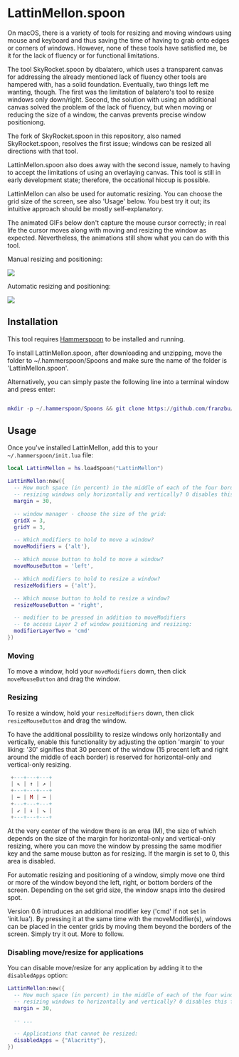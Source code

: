 # LattinMellon.spoon

On macOS, there is a variety of tools for resizing and moving windows using mouse and keyboard and thus saving the time of having to grab onto edges or corners of windows. However, none of these tools have satisfied me, be it for the lack of fluency or for functional limitations. 

The tool SkyRocket.spoon by dbalatero, which uses a transparent canvas for addressing the already mentioned lack of fluency other tools are hampered with, has a solid foundation. Eventually, two things left me wanting, though. The first was the limitation of balatero's tool to resize windows only down/right. Second, the solution with using an additional canvas solved the problem of the lack of fluency, but when moving or reducing the size of a window, the canvas prevents precise window positioniong.

The fork of SkyRocket.spoon in this repository, also named SkyRocket.spoon, resolves the first issue; windows can be resized all directions with that tool.

LattinMellon.spoon also does away with the second issue, namely to having to accept the limitations of using an overlaying canvas. This tool is still in early development state; therefore, the occational hiccup is possible.

LattinMellon can also be used for automatic resizing. You can choose the grid size of the screen, see also 'Usage' below. You best try it out; its intuitive approach should be mostly self-explanatory.

The animated GIFs below don't capture the mouse cursor correctly; in real life the cursor moves along with moving and resizing the window as expected. Nevertheless, the animations still show what you can do with this tool.

Manual resizing and positioning:

<img src="https://github.com/franzbu/LattinMellon.spoon/blob/main/doc/LattinMellon.gif" />


Automatic resizing and positioning:

<img src="https://github.com/franzbu/LattinMellon.spoon/blob/main/doc/LattinMallon_wm2.gif" />

              

## Installation

This tool requires [Hammerspoon](https://www.hammerspoon.org/) to be installed and running.

To install LattinMellon.spoon, after downloading and unzipping, move the folder to ~/.hammerspoon/Spoons and make sure the name of the folder is 'LattinMellon.spoon'. 

Alternatively, you can simply paste the following line into a terminal window and press enter:

```lua

mkdir -p ~/.hammerspoon/Spoons && git clone https://github.com/franzbu/LattinMellon.spoon.git ~/.hammerspoon/Spoons/LattinMellon.spoon

```

## Usage

Once you've installed LattinMellon, add this to your `~/.hammerspoon/init.lua` file:

```lua
local LattinMellon = hs.loadSpoon("LattinMellon")

LattinMellon:new({
  -- How much space (in percent) in the middle of each of the four borders of the windows do you want to reserve for limiting 
  -- resizing windows only horizontally and vertically? 0 disables this function, 100 disables diagonal resizing.
  margin = 30,

  -- window manager - choose the size of the grid:
  gridX = 3,
  gridY = 3,

  -- Which modifiers to hold to move a window?
  moveModifiers = {'alt'},

  -- Which mouse button to hold to move a window?
  moveMouseButton = 'left',

  -- Which modifiers to hold to resize a window?
  resizeModifiers = {'alt'},

  -- Which mouse button to hold to resize a window?
  resizeMouseButton = 'right',

  -- modifier to be pressed in addition to moveModifiers 
  -- to access Layer 2 of window positioning and resizing:
  modifierLayerTwo = 'cmd' 
})
```

### Moving

To move a window, hold your `moveModifiers` down, then click `moveMouseButton` and drag the window.

### Resizing

To resize a window, hold your `resizeModifiers` down, then click `resizeMouseButton` and drag the window.

To have the additional possibility to resize windows only horizontally and vertically, enable this functionality by adjusting the option 'margin' to your liking: '30' signifies that 30 percent of the window (15 precent left and right around the middle of each border) is reserved for horizontal-only and vertical-only resizing.


```lua
 +---+---+---+
 | ↖ | ↑ | ↗ |
 +---+---+---+
 | ← | M | → |
 +---+---+---+
 | ↙ | ↓ | ↘ |
 +---+---+---+
```

At the very center of the window there is an erea (M), the size of which depends on the size of the margin for horizontal-only and vertical-only resizing, where you can move the window by pressing the same modifier key and the same mouse button as for resizing. If the margin is set to 0, this area is disabled.

For automatic resizing and positioning of a window, simply move one third or more of the window beyond the left, right, or bottom borders of the screen. Depending on the set grid size, the window snaps into the desired spot.

Version 0.6 intruduces an additional modifier key ('cmd' if not set in 'init.lua'). By pressing it at the same time with the moveModifier(s), windows can be placed in the center grids by moving them beyond the borders of the screen. Simply try it out. More to follow.

### Disabling move/resize for applications

You can disable move/resize for any application by adding it to the `disabledApps` option:

```lua
LattinMellon:new({
  -- How much space (in percent) in the middle of each of the four window-margins do you want to reserve for limiting 
  -- resizing windows to horizontally and vertically? 0 disables this function, 100 disables diagonal resizing.
  margin = 30,

  -- ...

  -- Applications that cannot be resized:
  disabledApps = {"Alacritty"},
})
```

